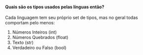 ---
---

#### Quais são os tipos usados pelas línguas então?

Cada linguagem tem seu próprio set de tipos, mas no geral todas comportam pelo menos:

1. Números Inteiros (int)
2. Números Quebrados (float)
2. Texto (str)
5. Verdadeiro ou Falso (bool)
